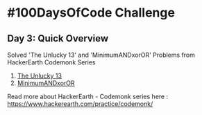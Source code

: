 # #100DaysOfCode Challenge
## Day 3: Quick Overview
Solved 'The Unlucky 13' and 'MinimumANDxorOR' Problems from HackerEarth Codemonk Series<br>
1. [The Unlucky 13](https://github.com/sandeep-krishna/100DaysOfCode/blob/master/Day%2003/TheUnlucky13.cpp)
2. [MinimumANDxorOR](https://github.com/sandeep-krishna/100DaysOfCode/blob/master/Day%2003/MinimumANDxorOR.py)

Read more about HackerEarth - Codemonk series here : https://www.hackerearth.com/practice/codemonk/


